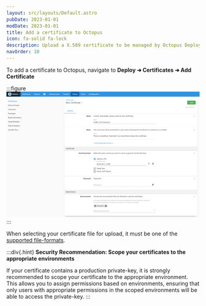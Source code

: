 ```yaml
---
layout: src/layouts/Default.astro
pubDate: 2023-01-01
modDate: 2023-01-01
title: Add a certificate to Octopus
icon: fa-solid fa-lock
description: Upload a X.509 certificate to be managed by Octopus Deploy
navOrder: 10
---
```


To add a certificate to Octopus, navigate to **Deploy ➜ Certificates ➜ Add Certificate**

:::figure
![Add certificate](/docs/deployments/certificates/images/add-certificate.png)
:::

When selecting your certificate file for upload, it must be one of the [supported file-formats](/docs/deployments/certificates).

:::div{.hint}
**Security Recommendation: Scope your certificates to the appropriate environments**

If your certificate contains a production private-key, it is strongly recommended to scope your certificate to the appropriate environment.
This allows you to assign permissions based on environments, ensuring that only users with appropriate permissions in the scoped environments will be able to access the private-key.
:::
